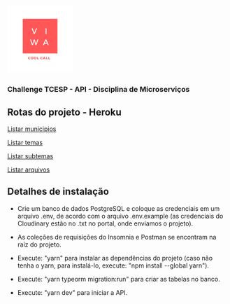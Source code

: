 <h1>
  <img alt="ViWa Cool Call Logo" title="ViWa Cool Call Logo" src=".github/viwa.png" width="150px" />
</h1>

### Challenge TCESP - API - Disciplina de Microserviços

## Rotas do projeto - Heroku

[Listar municipios](https://viwa-api.herokuapp.com/municipios/listall)

[Listar temas](https://viwa-api.herokuapp.com/temas/listall)

[Listar subtemas](https://viwa-api.herokuapp.com/subtemas/listall)

[Listar arquivos](https://viwa-api.herokuapp.com/arquivos/listall)

## Detalhes de instalação

- Crie um banco de dados PostgreSQL e coloque as credenciais em um arquivo .env, de acordo com o arquivo .env.example (as credenciais do Cloudinary estão no .txt no portal, onde enviamos o projeto).

- As coleções de requisições do Insomnia e Postman se encontram na raíz do projeto.

- Execute: "yarn" para instalar as dependências do projeto (caso não tenha o yarn, para instalá-lo, execute: "npm install --global yarn").

- Execute: "yarn typeorm migration:run" para criar as tabelas no banco.

- Execute: "yarn dev" para iniciar a API.
